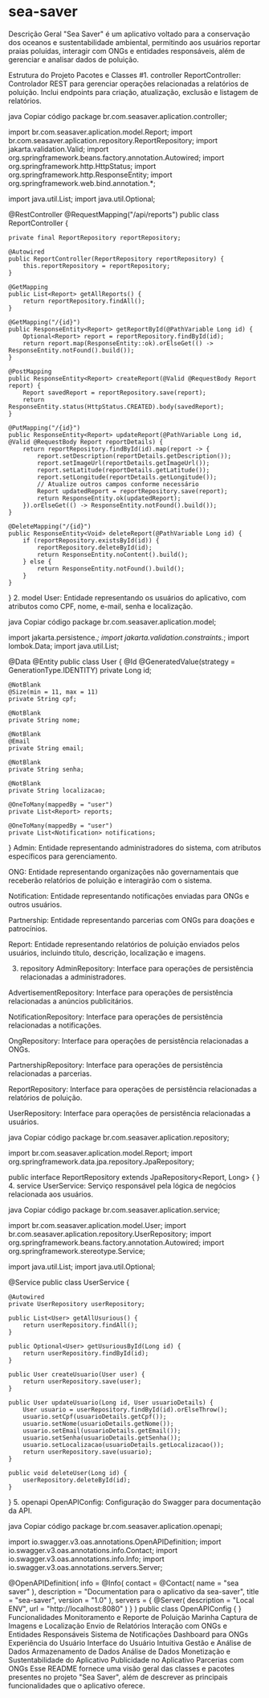 # sea-saver

Descrição Geral
"Sea Saver" é um aplicativo voltado para a conservação dos oceanos e sustentabilidade ambiental, permitindo aos usuários reportar praias poluídas, interagir com ONGs e entidades responsáveis, além de gerenciar e analisar dados de poluição.

Estrutura do Projeto
Pacotes e Classes
#1. controller
ReportController: Controlador REST para gerenciar operações relacionadas a relatórios de poluição. Inclui endpoints para criação, atualização, exclusão e listagem de relatórios.

java
Copiar código
package br.com.seasaver.aplication.controller;

import br.com.seasaver.aplication.model.Report;
import br.com.seasaver.aplication.repository.ReportRepository;
import jakarta.validation.Valid;
import org.springframework.beans.factory.annotation.Autowired;
import org.springframework.http.HttpStatus;
import org.springframework.http.ResponseEntity;
import org.springframework.web.bind.annotation.*;

import java.util.List;
import java.util.Optional;

@RestController
@RequestMapping("/api/reports")
public class ReportController {

    private final ReportRepository reportRepository;

    @Autowired
    public ReportController(ReportRepository reportRepository) {
        this.reportRepository = reportRepository;
    }

    @GetMapping
    public List<Report> getAllReports() {
        return reportRepository.findAll();
    }

    @GetMapping("/{id}")
    public ResponseEntity<Report> getReportById(@PathVariable Long id) {
        Optional<Report> report = reportRepository.findById(id);
        return report.map(ResponseEntity::ok).orElseGet(() -> ResponseEntity.notFound().build());
    }

    @PostMapping
    public ResponseEntity<Report> createReport(@Valid @RequestBody Report report) {
        Report savedReport = reportRepository.save(report);
        return ResponseEntity.status(HttpStatus.CREATED).body(savedReport);
    }

    @PutMapping("/{id}")
    public ResponseEntity<Report> updateReport(@PathVariable Long id, @Valid @RequestBody Report reportDetails) {
        return reportRepository.findById(id).map(report -> {
            report.setDescription(reportDetails.getDescription());
            report.setImageUrl(reportDetails.getImageUrl());
            report.setLatitude(reportDetails.getLatitude());
            report.setLongitude(reportDetails.getLongitude());
            // Atualize outros campos conforme necessário
            Report updatedReport = reportRepository.save(report);
            return ResponseEntity.ok(updatedReport);
        }).orElseGet(() -> ResponseEntity.notFound().build());
    }

    @DeleteMapping("/{id}")
    public ResponseEntity<Void> deleteReport(@PathVariable Long id) {
        if (reportRepository.existsById(id)) {
            reportRepository.deleteById(id);
            return ResponseEntity.noContent().build();
        } else {
            return ResponseEntity.notFound().build();
        }
    }
}
2. model
User: Entidade representando os usuários do aplicativo, com atributos como CPF, nome, e-mail, senha e localização.

java
Copiar código
package br.com.seasaver.aplication.model;

import jakarta.persistence.*;
import jakarta.validation.constraints.*;
import lombok.Data;
import java.util.List;

@Data
@Entity
public class User {
    @Id
    @GeneratedValue(strategy = GenerationType.IDENTITY)
    private Long id;

    @NotBlank
    @Size(min = 11, max = 11)
    private String cpf;

    @NotBlank
    private String nome;

    @NotBlank
    @Email
    private String email;

    @NotBlank
    private String senha;

    @NotBlank
    private String localizacao;

    @OneToMany(mappedBy = "user")
    private List<Report> reports;

    @OneToMany(mappedBy = "user")
    private List<Notification> notifications;
}
Admin: Entidade representando administradores do sistema, com atributos específicos para gerenciamento.

ONG: Entidade representando organizações não governamentais que receberão relatórios de poluição e interagirão com o sistema.

Notification: Entidade representando notificações enviadas para ONGs e outros usuários.

Partnership: Entidade representando parcerias com ONGs para doações e patrocínios.

Report: Entidade representando relatórios de poluição enviados pelos usuários, incluindo título, descrição, localização e imagens.

3. repository
AdminRepository: Interface para operações de persistência relacionadas a administradores.

AdvertisementRepository: Interface para operações de persistência relacionadas a anúncios publicitários.

NotificationRepository: Interface para operações de persistência relacionadas a notificações.

OngRepository: Interface para operações de persistência relacionadas a ONGs.

PartnershipRepository: Interface para operações de persistência relacionadas a parcerias.

ReportRepository: Interface para operações de persistência relacionadas a relatórios de poluição.

UserRepository: Interface para operações de persistência relacionadas a usuários.

java
Copiar código
package br.com.seasaver.aplication.repository;

import br.com.seasaver.aplication.model.Report;
import org.springframework.data.jpa.repository.JpaRepository;

public interface ReportRepository extends JpaRepository<Report, Long> {
}
4. service
UserService: Serviço responsável pela lógica de negócios relacionada aos usuários.

java
Copiar código
package br.com.seasaver.aplication.service;

import br.com.seasaver.aplication.model.User;
import br.com.seasaver.aplication.repository.UserRepository;
import org.springframework.beans.factory.annotation.Autowired;
import org.springframework.stereotype.Service;

import java.util.List;
import java.util.Optional;

@Service
public class UserService {

    @Autowired
    private UserRepository userRepository;

    public List<User> getAllUsurious() {
        return userRepository.findAll();
    }

    public Optional<User> getUsuriousById(Long id) {
        return userRepository.findById(id);
    }

    public User createUsuario(User user) {
        return userRepository.save(user);
    }

    public User updateUsuario(Long id, User usuarioDetails) {
        User usuario = userRepository.findById(id).orElseThrow();
        usuario.setCpf(usuarioDetails.getCpf());
        usuario.setNome(usuarioDetails.getNome());
        usuario.setEmail(usuarioDetails.getEmail());
        usuario.setSenha(usuarioDetails.getSenha());
        usuario.setLocalizacao(usuarioDetails.getLocalizacao());
        return userRepository.save(usuario);
    }

    public void deleteUser(Long id) {
        userRepository.deleteById(id);
    }
}
5. openapi
OpenAPIConfig: Configuração do Swagger para documentação da API.

java
Copiar código
package br.com.seasaver.aplication.openapi;

import io.swagger.v3.oas.annotations.OpenAPIDefinition;
import io.swagger.v3.oas.annotations.info.Contact;
import io.swagger.v3.oas.annotations.info.Info;
import io.swagger.v3.oas.annotations.servers.Server;

@OpenAPIDefinition(
        info = @Info(
                contact = @Contact(
                        name = "sea saver"
                ),
                description = "Documentation para o aplicativo da sea-saver",
                title = "sea-saver",
                version = "1.0"
        ),
        servers = {
                @Server(
                        description = "Local ENV",
                        url = "http://localhost:8080"
                )
        }
)
public class OpenAPIConfig {
}
Funcionalidades
Monitoramento e Reporte de Poluição Marinha
Captura de Imagens e Localização
Envio de Relatórios
Interação com ONGs e Entidades Responsáveis
Sistema de Notificações
Dashboard para ONGs
Experiência do Usuário
Interface do Usuário Intuitiva
Gestão e Análise de Dados
Armazenamento de Dados
Análise de Dados
Monetização e Sustentabilidade do Aplicativo
Publicidade no Aplicativo
Parcerias com ONGs
Esse README fornece uma visão geral das classes e pacotes presentes no projeto "Sea Saver", além de descrever as principais funcionalidades que o aplicativo oferece.






